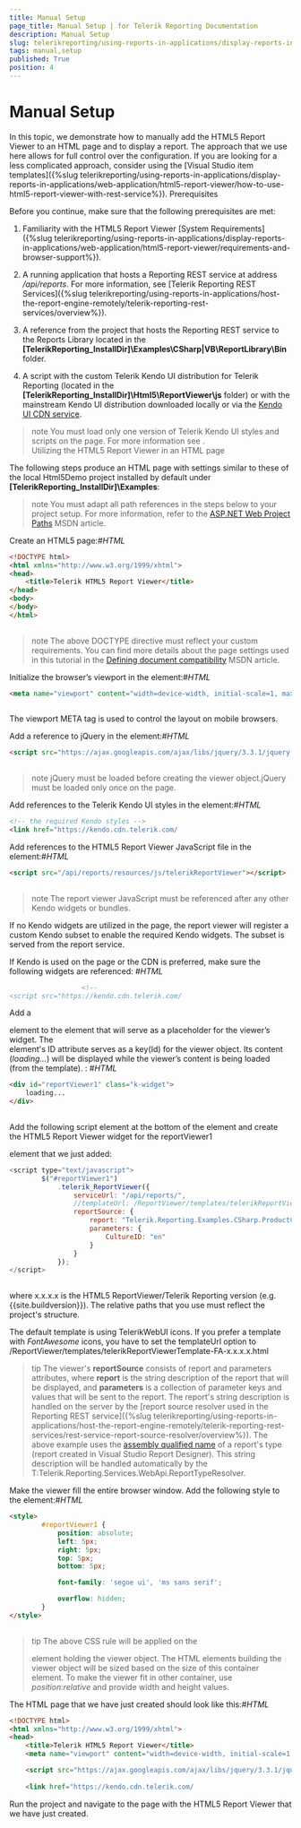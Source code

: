 ```yaml
---
title: Manual Setup
page_title: Manual Setup | for Telerik Reporting Documentation
description: Manual Setup
slug: telerikreporting/using-reports-in-applications/display-reports-in-applications/web-application/html5-report-viewer/manual-setup
tags: manual,setup
published: True
position: 4
---
```


# Manual Setup



In this topic, we demonstrate how to manually add the HTML5 Report Viewer to an HTML page and to display a report. The approach that we use here allows for full control over
        the configuration. If you are looking for a less complicated approach, 
        consider using the [Visual Studio item templates]({%slug telerikreporting/using-reports-in-applications/display-reports-in-applications/web-application/html5-report-viewer/how-to-use-html5-report-viewer-with-rest-service%}).
      Prerequisites

Before you continue, make sure that the following prerequisites are met:
        

1. Familiarity with the HTML5 Report Viewer [System Requirements]({%slug telerikreporting/using-reports-in-applications/display-reports-in-applications/web-application/html5-report-viewer/requirements-and-browser-support%}).
            

1. A running application that hosts a Reporting REST service at address */api/reports*. For more information, see
              [Telerik Reporting REST Services]({%slug telerikreporting/using-reports-in-applications/host-the-report-engine-remotely/telerik-reporting-rest-services/overview%}).
            

1. A reference from the project that hosts the Reporting REST service to the Reports Library located in the
              __[TelerikReporting_InstallDir]\Examples\CSharp|VB\ReportLibrary\Bin__ folder. 
            

1. A script with the custom Telerik Kendo UI distribution for Telerik Reporting
              (located in the __[TelerikReporting_InstallDir]\Html5\ReportViewer\js__ folder)
              or with the mainstream Kendo UI distribution downloaded locally or via the
              [Kendo UI CDN service](http://docs.telerik.com/kendo-ui/install/cdn).
            

>note You must load only one version of Telerik Kendo UI styles and scripts on the page.                For more information see [](143e5c03-e69d-416f-9ac0-85c397b22b8e#KendoWidgetsRequirements).              
Utilizing the HTML5 Report Viewer in an HTML page

The following steps produce an HTML page with settings similar to these of the local Html5Demo project
          installed by default under __[TelerikReporting_InstallDir]\Examples__:
        

>note You must adapt all path references in the steps below             to your project setup. For more information, refer to the             [ASP.NET Web Project Paths](http://msdn.microsoft.com/en-us/library/ms178116.aspx)            MSDN article.          


Create an HTML5 page:#_HTML_

	
````html
<!DOCTYPE html>
<html xmlns="http://www.w3.org/1999/xhtml">
<head>    
    <title>Telerik HTML5 Report Viewer</title>  
</head>
<body>    
</body>
</html>
				
````



>note The above DOCTYPE directive must reflect your custom requirements.                    You can find more details about the page settings used in this tutorial in the                    [Defining document compatibility](http://msdn.microsoft.com/en-us/library/cc288325(v=vs.85).aspx) MSDN article.                  


Initialize the browser’s viewport in the <head> element:#_HTML_

	
````html
<meta name="viewport" content="width=device-width, initial-scale=1, maximum-scale=1" />
				
````



The viewport META tag is used to control the layout on mobile browsers.



Add a reference to jQuery in the <head> element:#_HTML_

	
````html
<script src="https://ajax.googleapis.com/ajax/libs/jquery/3.3.1/jquery.min.js"></script>
				
````



>note jQuery must be loaded before creating the viewer object.jQuery must be loaded only once on the page.


Add references to the Telerik Kendo UI styles in the <head> element:#_HTML_

	
````html
<!-- the required Kendo styles -->                  
<link href="https://kendo.cdn.telerik.com/
````



Add references to the HTML5 Report Viewer JavaScript file in the <head> element:#_HTML_

	
````html
<script src="/api/reports/resources/js/telerikReportViewer"></script>
				
````



>note The report viewer JavaScript must be referenced after any other Kendo widgets or bundles.                  


If no Kendo widgets are utilized in the page, the report viewer will register a custom Kendo
                    subset to enable the required Kendo widgets. The subset is served from the report service.
                

If Kendo is used on the page or the CDN is preferred, make sure the following widgets are referenced:
                #_HTML_

	
````html
                  <!--
<script src="https://kendo.cdn.telerik.com/
````



Add a <div> element to the <body> element that will serve as a placeholder for the viewer’s widget.
                  The <div> element's ID attribute serves as a key(Id) for the viewer object.
                  Its content (*loading...*) will be displayed while the viewer’s content is being loaded (from the template). :
                #_HTML_

	
````html
<div id="reportViewer1" class="k-widget">
    loading...
</div>
				
````



Add the following script element at the bottom of the <body> element and create the HTML5 Report Viewer widget for the reportViewer1 <div> 
                element that we just added:

	
````js
<script type="text/javascript">
        $("#reportViewer1")
            .telerik_ReportViewer({
                serviceUrl: "/api/reports/",
                //templateUrl: /ReportViewer/templates/telerikReportViewerTemplate-FA-x.x.x.x.html
                reportSource: { 
					report: "Telerik.Reporting.Examples.CSharp.ProductCatalog, CSharp.ReportLibrary",
					parameters: {
						CultureID: "en"
					}
				}
            });
</script>
				
````



where x.x.x.x is the HTML5 ReportViewer/Telerik Reporting version (e.g. {{site.buildversion}}).
                  The relative paths that you use must reflect the project's structure.
                

The default template is using TelerikWebUI icons. If you prefer a template with *FontAwesome* icons, you have to set the 
                  templateUrl option to /ReportViewer/templates/telerikReportViewerTemplate-FA-x.x.x.x.html
                

>tip The viewer's  __reportSource__  consists of report and parameters attributes,                    where  __report__  is the string description of the report that will be displayed, and                     __parameters__  is a collection of parameter keys and values that will be sent to the report.                    The report's string description is handled on the server by the                    [report source resolver used in the Reporting REST service]({%slug telerikreporting/using-reports-in-applications/host-the-report-engine-remotely/telerik-reporting-rest-services/rest-service-report-source-resolver/overview%}).                    The above example uses the [assembly qualified name](http://msdn.microsoft.com/en-us/library/30wyt9tk) of a report's type (report created in Visual Studio Report Designer).                    This string description will be handled automatically by the  T:Telerik.Reporting.Services.WebApi.ReportTypeResolver.                  


Make the viewer fill the entire browser window. Add the following style to the <head> element:#_HTML_

	
````html
<style>
        #reportViewer1 {
            position: absolute;
            left: 5px;
            right: 5px;
            top: 5px;
            bottom: 5px;

            font-family: 'segoe ui', 'ms sans serif';

            overflow: hidden;
        }
</style>
				
````



>tip The above CSS rule will be applied on the <div> element holding the viewer object.                    The HTML elements building the viewer object will be sized based on the size of this container <div> element.                    To make the viewer fit in other container, use  *position:relative*  and provide width and height values.                  


The HTML page that we have just created should look like this:#_HTML_

	
````html
<!DOCTYPE html>
<html xmlns="http://www.w3.org/1999/xhtml">
<head>
    <title>Telerik HTML5 Report Viewer</title>
    <meta name="viewport" content="width=device-width, initial-scale=1, maximum-scale=1" />

    <script src="https://ajax.googleapis.com/ajax/libs/jquery/3.3.1/jquery.min.js"></script>
    
    <link href="https://kendo.cdn.telerik.com/
````



Run the project and navigate to the page with the HTML5 Report Viewer that we have just created.
